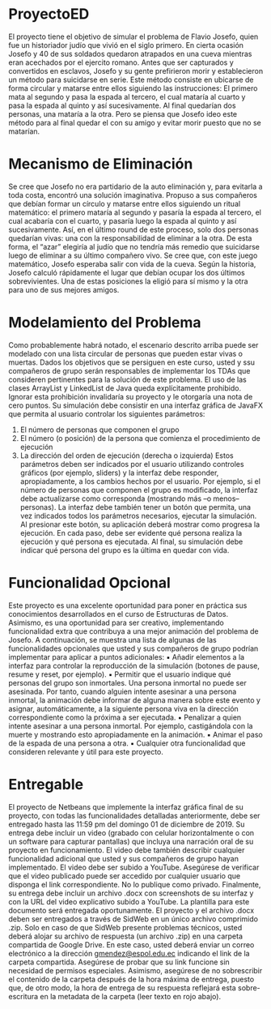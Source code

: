 # ProyectoED
El proyecto tiene el objetivo de simular el problema de Flavio Josefo, quien fue un historiador judío que vivió en el siglo primero. En cierta ocasión Josefo y 40 de sus soldados quedaron atrapados en una cueva mientras eran acechados por el ejercito romano. Antes que ser capturados y convertidos en esclavos, Josefo y su gente prefirieron morir y establecieron un método para suicidarse en serie. Este método consiste en ubicarse de forma circular y matarse entre ellos siguiendo las instrucciones: El primero mata al segundo y pasa la espada al tercero, el cual mataría al cuarto y pasa la espada al quinto y así sucesivamente. Al final quedarían dos personas, una mataría a la otra. Pero se piensa que Josefo ideo este método para al final quedar el con su amigo y evitar morir puesto que no se matarían.

# Mecanismo de Eliminación
Se cree que Josefo no era partidario de la auto eliminación y, para evitarla a toda costa, encontró una solución
imaginativa. Propuso a sus compañeros que debían formar un círculo y matarse entre ellos siguiendo un ritual
matemático: el primero mataría al segundo y pasaría la espada al tercero, el cual acabaría con el cuarto, y
pasaría luego la espada al quinto y así sucesivamente. Así, en el último round de este proceso, solo dos
personas quedarían vivas: una con la responsabilidad de eliminar a la otra. De esta forma, el “azar” elegiría al
judío que no tendría más remedio que suicidarse luego de eliminar a su último compañero vivo.
Se cree que, con este juego matemático, Josefo esperaba salir con vida de la cueva. Según la historia, Josefo
calculó rápidamente el lugar que debían ocupar los dos últimos sobrevivientes. Una de estas posiciones la
eligió para sí mismo y la otra para uno de sus mejores amigos.

# Modelamiento del Problema
Como probablemente habrá notado, el escenario descrito arriba puede ser modelado con una lista circular de
personas que pueden estar vivas o muertas. Dados los objetivos que se persiguen en este curso, usted y ssu
compañeros de grupo serán responsables de implementar los TDAs que consideren pertinentes para la
solución de este problema. El uso de las clases ArrayList y LinkedList de Java queda explícitamente
prohibido. Ignorar esta prohibición invalidaría su proyecto y le otorgaría una nota de cero puntos.
Su simulación debe consistir en una interfaz gráfica de JavaFX que permita al usuario controlar los siguientes
parámetros:
1. El número de personas que componen el grupo
2. El número (o posición) de la persona que comienza el procedimiento de ejecución
3. La dirección del orden de ejecución (derecha o izquierda)
Estos parámetros deben ser indicados por el usuario utilizando controles gráficos (por ejemplo, sliders) y la
interfaz debe responder, apropiadamente, a los cambios hechos por el usuario. Por ejemplo, si el número de
personas que componen el grupo es modificado, la interfaz debe actualizarse como corresponda (mostrando
más –o menos– personas).
La interfaz debe también tener un botón que permita, una vez indicados todos los parámetros necesarios,
ejecutar la simulación. Al presionar este botón, su aplicación deberá mostrar como progresa la ejecución. En
cada paso, debe ser evidente qué persona realiza la ejecución y qué persona es ejecutada.
Al final, su simulación debe indicar qué persona del grupo es la última en quedar con vida.

# Funcionalidad Opcional
Este proyecto es una excelente oportunidad para poner en práctica sus conocimientos desarrollados en el
curso de Estructuras de Datos. Asimismo, es una oportunidad para ser creativo, implementando funcionalidad
extra que contribuya a una mejor animación del problema de Josefo.
A continuación, se muestra una lista de algunas de las funcionalidades opcionales que usted y sus compañeros
de grupo podrían implementar para aplicar a puntos adicionales:
▪ Añadir elementos a la interfaz para controlar la reproducción de la simulación (botones de pause,
resume y reset, por ejemplo).
▪ Permitir que el usuario indique qué personas del grupo son inmortales. Una persona inmortal no
puede ser asesinada. Por tanto, cuando alguien intente asesinar a una persona inmortal, la animación
debe informar de alguna manera sobre este evento y asignar, automáticamente, a la siguiente
persona viva en la dirección correspondiente como la próxima a ser ejecutada.
▪ Penalizar a quien intente asesinar a una persona inmortal. Por ejemplo, castigándola con la muerte y
mostrando esto apropiadamente en la animación.
▪ Animar el paso de la espada de una persona a otra.
▪ Cualquier otra funcionalidad que consideren relevante y útil para este proyecto.

# Entregable
El proyecto de Netbeans que implemente la interfaz gráfica final de su proyecto, con todas las funcionalidades
detalladas anteriormente, debe ser entregado hasta las 11:59 pm del domingo 01 de diciembre de 2019.
Su entrega debe incluir un video (grabado con celular horizontalmente o con un software para capturar
pantallas) que incluya una narración oral de su proyecto en funcionamiento. El video debe también describir
cualquier funcionalidad adicional que usted y sus compañeros de grupo hayan implementado. El video debe
ser subido a YouTube. Asegúrese de verificar que el video publicado puede ser accedido por cualquier usuario
que disponga el link correspondiente. No lo publique como privado.
Finalmente, su entrega debe incluir un archivo .docx con screenshots de su interfaz y con la URL del video
explicativo subido a YouTube. La plantilla para este documento será entregada oportunamente.
El proyecto y el archivo .docx deben ser entregados a través de SidWeb en un único archivo comprimido .zip.
Solo en caso de que SidWeb presente problemas técnicos, usted deberá alojar su archivo de respuesta (un
archivo .zip) en una carpeta compartida de Google Drive. En este caso, usted deberá enviar un correo
electrónico a la dirección gmendez@espol.edu.ec indicando el link de la carpeta compartida. Asegúrese de
probar que su link funcione sin necesidad de permisos especiales. Asimismo, asegúrese de no sobrescribir el
contenido de la carpeta después de la hora máxima de entrega, puesto que, de otro modo, la hora de entrega
de su respuesta reflejará esta sobre-escritura en la metadata de la carpeta (leer texto en rojo abajo).
